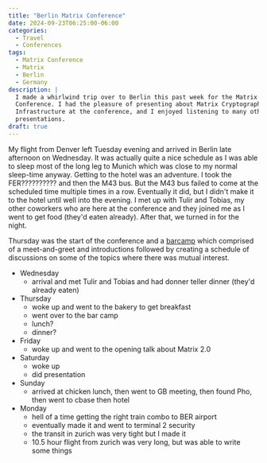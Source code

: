 ```yaml
---
title: "Berlin Matrix Conference"
date: 2024-09-23T06:25:00-06:00
categories:
  - Travel
  - Conferences
tags:
  - Matrix Conference
  - Matrix
  - Berlin
  - Germany
description: |
  I made a whirlwind trip over to Berlin this past week for the Matrix
  Conference. I had the pleasure of presenting about Matrix Cryptographic Key
  Infrastructure at the conference, and I enjoyed listening to many other
  presentations.
draft: true
---
```


My flight from Denver left Tuesday evening and arrived in Berlin late afternoon
on Wednesday. It was actually quite a nice schedule as I was able to sleep most
of the long leg to Munich which was close to my normal sleep-time anyway.
Getting to the hotel was an adventure. I took the FER?????????? and then the M43
bus. But the M43 bus failed to come at the scheduled time multiple times in a
row. Eventually it did, but I didn't make it to the hotel until well into the
evening. I met up with Tulir and Tobias, my other coworkers who are here at the
conference and they joined me as I went to get food (they'd eaten already).
After that, we turned in for the night.

Thursday was the start of the conference and a
[barcamp](https://en.wikipedia.org/wiki/BarCamp) which comprised of a
meet-and-greet and introductions followed by creating a schedule of discussions
on some of the topics where there was mutual interest.

- Wednesday
  - arrival and met Tulir and Tobias and had donner teller dinner (they'd
    already eaten)
- Thursday
  - woke up and went to the bakery to get breakfast
  - went over to the bar camp
  - lunch?
  - dinner?
- Friday
  - woke up and went to the opening talk about Matrix 2.0
- Saturday
  - woke up
  - did presentation
- Sunday
  - arrived at chicken lunch, then went to GB meeting, then found Pho, then went
    to cbase then hotel
- Monday
  - hell of a time getting the right train combo to BER airport
  - eventually made it and went to terminal 2 security
  - the transit in zurich was very tight but I made it
  - 10.5 hour flight from zurich was very long, but was able to write some
    things

